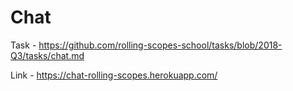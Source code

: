 # Chat

Task - https://github.com/rolling-scopes-school/tasks/blob/2018-Q3/tasks/chat.md

Link - https://chat-rolling-scopes.herokuapp.com/
